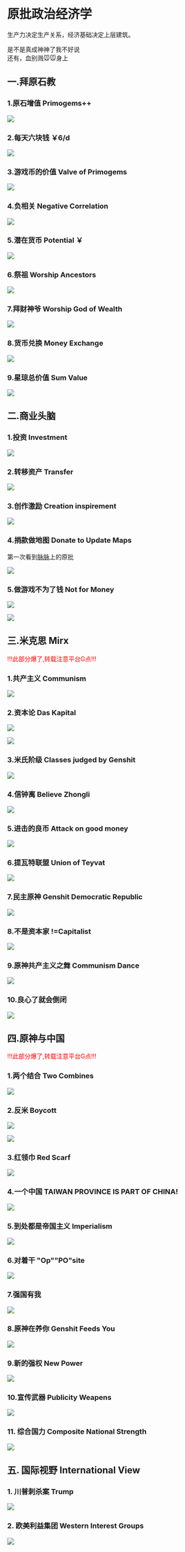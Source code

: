 # 原批政治经济学

生产力决定生产关系，经济基础决定上层建筑。

是不是真成神神了我不好说  
还有，血别溅🐭🐭身上  


## 一.拜原石教

### 1.原石增值   Primogems++

![](https://github.com/DreamingCats/miHoYoJokes/raw/main/genshitjokes/原批政治经济学/拜原石教/原石增值.jpg)

### 2.每天六块钱   ￥6/d

![](https://github.com/DreamingCats/miHoYoJokes/raw/main/genshitjokes/原批政治经济学/拜原石教/每天六块钱.jpg)

### 3.游戏币的价值   Valve of Primogems

![](https://github.com/DreamingCats/miHoYoJokes/raw/main/genshitjokes/原批政治经济学/拜原石教/游戏币的价值.jpg)

### 4.负相关   Negative Correlation

![](https://github.com/DreamingCats/miHoYoJokes/raw/main/genshitjokes/原批政治经济学/拜原石教/负相关.jpg)

### 5.潜在货币   Potential ￥

![](https://github.com/DreamingCats/miHoYoJokes/raw/main/genshitjokes/原批政治经济学/拜原石教/潜在货币.jpg)

### 6.祭祖   Worship Ancestors

![](https://github.com/DreamingCats/miHoYoJokes/raw/main/genshitjokes/原批政治经济学/拜原石教/祭祖.jpg)

### 7.拜财神爷   Worship God of Wealth

![](https://github.com/DreamingCats/miHoYoJokes/raw/main/genshitjokes/原批政治经济学/拜原石教/拜财神爷.jpg)

### 8.货币兑换    Money Exchange

![](https://github.com/DreamingCats/miHoYoJokes/raw/main/genshitjokes/原批政治经济学/拜原石教/货币兑换.jpg)

### 9.星琼总价值    Sum Value

![](https://github.com/DreamingCats/miHoYoJokes/raw/main/genshitjokes/原批政治经济学/拜原石教/星琼总价值.jpg)

## 二.商业头脑

### 1.投资   Investment

![](https://github.com/DreamingCats/miHoYoJokes/raw/main/genshitjokes/原批政治经济学/商业头脑/投资.jpg)

### 2.转移资产    Transfer

![](https://github.com/DreamingCats/miHoYoJokes/raw/main/genshitjokes/原批政治经济学/商业头脑/转移资产.jpg)

### 3.创作激励  Creation inspirement

![](https://github.com/DreamingCats/miHoYoJokes/raw/main/genshitjokes/原批政治经济学/商业头脑/创作激励.jpg)

### 4.捐款做地图   Donate to Update Maps

第一次看到[脉脉](https://maimai.cn/)上的原批

![](https://github.com/DreamingCats/miHoYoJokes/raw/main/genshitjokes/原批政治经济学/商业头脑/捐款做地图.jpg)

### 5.做游戏不为了钱   Not for Money

![](https://github.com/DreamingCats/miHoYoJokes/raw/main/genshitjokes/原批政治经济学/商业头脑/做游戏不为了钱.jpg)

![](https://github.com/DreamingCats/miHoYoJokes/raw/main/genshitjokes/原批政治经济学/商业头脑/不以钱为目的.jpg)


## 三.米克思    Mirx

<font color="red">!!!此部分爆了,转载注意平台G点!!!</font>

### 1.共产主义    Communism

![](https://github.com/DreamingCats/miHoYoJokes/raw/main/genshitjokes/原批政治经济学/米克思/共产主义.jpg)

### 2.资本论  Das Kapital

![](https://github.com/DreamingCats/miHoYoJokes/raw/main/genshitjokes/原批政治经济学/米克思/资本论1.jpg)

![](https://github.com/DreamingCats/miHoYoJokes/raw/main/genshitjokes/原批政治经济学/米克思/资本论2.jpg)

### 3.米氏阶级   Classes judged by Genshit

![](https://github.com/DreamingCats/miHoYoJokes/raw/main/genshitjokes/原批政治经济学/米克思/米氏阶级.jpg)

### 4.信钟离    Believe Zhongli

![](https://github.com/DreamingCats/miHoYoJokes/raw/main/genshitjokes/原批政治经济学/米克思/信钟离.jpg)

### 5.进击的良币 Attack on good money

![](https://github.com/DreamingCats/miHoYoJokes/raw/main/genshitjokes/原批政治经济学/米克思/进击的良币.jpg)

### 6.提瓦特联盟    Union of Teyvat

![](https://github.com/DreamingCats/miHoYoJokes/raw/main/genshitjokes/原批政治经济学/米克思/提瓦特联盟.jpg)

### 7.民主原神    Genshit Democratic Republic

![](https://github.com/DreamingCats/miHoYoJokes/raw/main/genshitjokes/原批政治经济学/米克思/民主原神.jpg)


### 8.不是资本家  !=Capitalist

![](https://github.com/DreamingCats/miHoYoJokes/raw/main/genshitjokes/原批政治经济学/米克思/不是资本家.jpg)

### 9.原神共产主义之舞    Communism Dance

![](https://github.com/DreamingCats/miHoYoJokes/raw/main/genshitjokes/原批政治经济学/米克思/原神共产主义之舞.jpg)

### 10.良心了就会倒闭    

![](https://github.com/DreamingCats/miHoYoJokes/raw/main/genshitjokes/原批政治经济学/米克思/良心了就会倒闭.jpg)


## 四.原神与中国

<font color="red">!!!此部分爆了,转载注意平台G点!!!</font>

### 1.两个结合    Two Combines

![](https://github.com/DreamingCats/miHoYoJokes/raw/main/genshitjokes/原批政治经济学/原神与中国/两个结合.jpg)

### 2.反米    Boycott

![](https://github.com/DreamingCats/miHoYoJokes/raw/main/genshitjokes/原批政治经济学/原神与中国/反米1.jpg)

![](https://github.com/DreamingCats/miHoYoJokes/raw/main/genshitjokes/原批政治经济学/原神与中国/反米2.jpg)

### 3.红领巾    Red Scarf

![](https://github.com/DreamingCats/miHoYoJokes/raw/main/genshitjokes/原批政治经济学/原神与中国/红领巾.jpg)

### 4.一个中国    TAIWAN PROVINCE IS PART OF CHINA!

![](https://github.com/DreamingCats/miHoYoJokes/raw/main/genshitjokes/原批政治经济学/原神与中国/一个中国.jpg)

### 5.到处都是帝国主义    Imperialism

![](https://github.com/DreamingCats/miHoYoJokes/raw/main/genshitjokes/原批政治经济学/原神与中国/到处都是帝国主义.jpg)

### 6.对着干    "Op""PO"site

![](https://github.com/DreamingCats/miHoYoJokes/raw/main/genshitjokes/原批政治经济学/原神与中国/对着干.jpg)

### 7.强国有我    

![](https://github.com/DreamingCats/miHoYoJokes/raw/main/genshitjokes/原批政治经济学/原神与中国/强国有我.jpg)

### 8.原神在养你    Genshit Feeds You

![](https://github.com/DreamingCats/miHoYoJokes/raw/main/genshitjokes/原批政治经济学/原神与中国/原神在养你.jpg)

### 9.新的强权    New Power

![](https://github.com/DreamingCats/miHoYoJokes/raw/main/genshitjokes/原批政治经济学/原神与中国/新的强权.jpg)

### 10.宣传武器    Publicity Weapens

![](https://github.com/DreamingCats/miHoYoJokes/raw/main/genshitjokes/原批政治经济学/原神与中国/宣传武器.jpg)

### 11. 综合国力    Composite National Strength

![](https://github.com/DreamingCats/miHoYoJokes/raw/main/genshitjokes/原批政治经济学/原神与中国/综合国力.jpg)

## 五. 国际视野    International View

### 1. 川普刺杀案    Trump
![](https://github.com/DreamingCats/miHoYoJokes/raw/main/genshitjokes/原批政治经济学/国际视野/川普刺杀案.jpg)

### 2. 欧美利益集团    Western Interest Groups
![](https://github.com/DreamingCats/miHoYoJokes/raw/main/genshitjokes/原批政治经济学/国际视野/欧美利益集团.jpg)